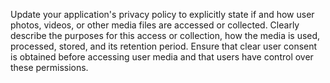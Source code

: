 Update your application's privacy policy to explicitly state if and how user photos, videos, or other media files are accessed or collected. Clearly describe the purposes for this access or collection, how the media is used, processed, stored, and its retention period. Ensure that clear user consent is obtained before accessing user media and that users have control over these permissions.